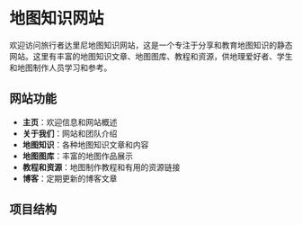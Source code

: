 # 地图知识网站

欢迎访问旅行者达里尼地图知识网站，这是一个专注于分享和教育地图知识的静态网站。这里有丰富的地图知识文章、地图图库、教程和资源，供地理爱好者、学生和地图制作人员学习和参考。

## 网站功能

- **主页**：欢迎信息和网站概述
- **关于我们**：网站和团队介绍
- **地图知识**：各种地图知识文章和内容
- **地图图库**：丰富的地图作品展示
- **教程和资源**：地图制作教程和有用的资源链接
- **博客**：定期更新的博客文章

## 项目结构


